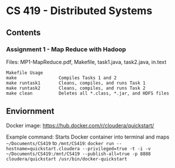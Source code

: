 # CS 419 - Distributed Systems

## Contents
### Assignment 1 - Map Reduce with Hadoop
Files: MP1-MapReduce.pdf, Makefile, task1.java, task2.java, in.text

    Makefile Usage
    make                Compiles Tasks 1 and 2
    make runtask1       Cleans, compiles, and runs Task 1
    make runtask2       Cleans, compiles, and runs Task 2
    make clean          Deletes all *.class, *.jar, and HDFS files

## Enviornment
Docker image: https://hub.docker.com/r/cloudera/quickstart/

Example command: Starts Docker container into terminal and maps `~/Documents/CS419` to `/mnt/CS419`: `docker run --hostname=quickstart.cloudera --privileged=true -t -i -v ~/Documents/CS419:/mnt/CS419 --publish-all=true -p 8888 cloudera/quickstart /usr/bin/docker-quickstart`
